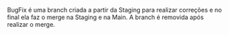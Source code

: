 BugFix é uma branch criada a partir da Staging para realizar correções e no final ela faz o merge na Staging e na Main. A branch é removida após realizar o merge. 
